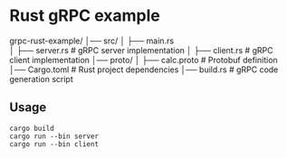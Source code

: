 # Rust gRPC example

grpc-rust-example/
│── src/
│   ├── main.rs       
│   ├── server.rs     # gRPC server implementation
│   ├── client.rs     # gRPC client implementation
│── proto/
│   ├── calc.proto    # Protobuf definition
│── Cargo.toml        # Rust project dependencies
│── build.rs          # gRPC code generation script


## Usage

```
cargo build
cargo run --bin server
cargo run --bin client
```